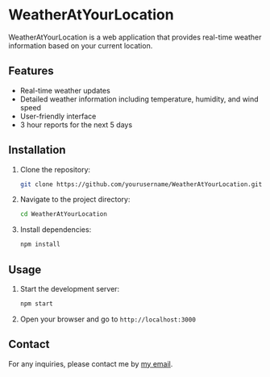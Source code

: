 <!-- Generate a README -->
<!-- Update that I have a page for 3h forecasts -->
# WeatherAtYourLocation

WeatherAtYourLocation is a web application that provides real-time weather information based on your current location. 
## Features

- Real-time weather updates
- Detailed weather information including temperature, humidity, and wind speed
- User-friendly interface
- 3 hour reports for the next 5 days

## Installation

1. Clone the repository:

    ```sh
    git clone https://github.com/yourusername/WeatherAtYourLocation.git
    ```

2. Navigate to the project directory:

    ```sh
    cd WeatherAtYourLocation
    ```

3. Install dependencies:

    ```sh
    npm install
    ```

## Usage

1. Start the development server:

    ```sh
    npm start
    ```

2. Open your browser and go to `http://localhost:3000`

## Contact

For any inquiries, please contact me by [my email](mailto:lokekumyew@gmail.com).
